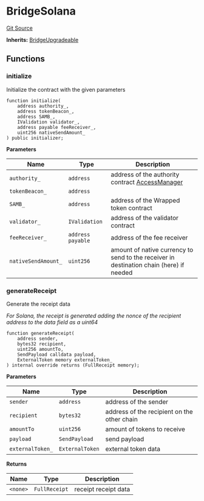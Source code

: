 # BridgeSolana
[Git Source](https://github.com/ambrosus/token-bridge/blob/b8faea8dbabdd33f2dbbdda724404a71e4c5b492/contracts/BridgeSolana.sol)

**Inherits:**
[BridgeUpgradeable](/contracts/upgradeable/BridgeUpgradeable.sol/abstract.BridgeUpgradeable.md)


## Functions
### initialize

Initialize the contract with the given parameters


```solidity
function initialize(
    address authority_,
    address tokenBeacon_,
    address SAMB_,
    IValidation validator_,
    address payable feeReceiver_,
    uint256 nativeSendAmount_
) public initializer;
```
**Parameters**

|Name|Type|Description|
|----|----|-----------|
|`authority_`|`address`|address of the authority contract [AccessManager](https://docs.openzeppelin.com/contracts/5.x/access-control#access-management)|
|`tokenBeacon_`|`address`||
|`SAMB_`|`address`|address of the Wrapped token contract|
|`validator_`|`IValidation`|address of the validator contract|
|`feeReceiver_`|`address payable`|address of the fee receiver|
|`nativeSendAmount_`|`uint256`|amount of native currency to send to the receiver in destination chain (here) if needed|


### generateReceipt

Generate the receipt data

*For Solana, the receipt is generated adding the nonce of the recipient address to the data field as a uint64*


```solidity
function generateReceipt(
    address sender,
    bytes32 recipient,
    uint256 amountTo,
    SendPayload calldata payload,
    ExternalToken memory externalToken_
) internal override returns (FullReceipt memory);
```
**Parameters**

|Name|Type|Description|
|----|----|-----------|
|`sender`|`address`|address of the sender|
|`recipient`|`bytes32`|address of the recipient on the other chain|
|`amountTo`|`uint256`|amount of tokens to receive|
|`payload`|`SendPayload`|send payload|
|`externalToken_`|`ExternalToken`|external token data|

**Returns**

|Name|Type|Description|
|----|----|-----------|
|`<none>`|`FullReceipt`|receipt receipt data|


